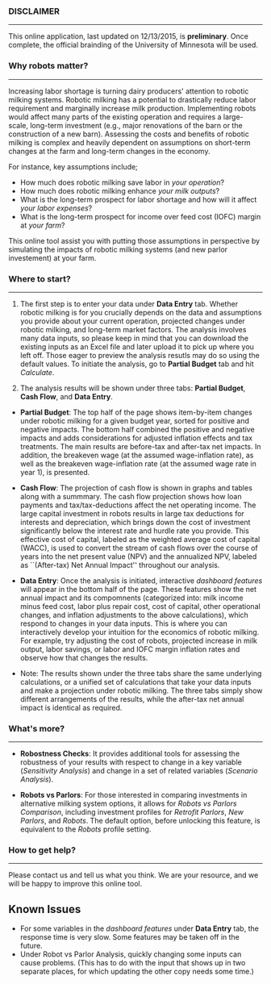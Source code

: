 

### DISCLAIMER
----
This online application, last updated on 12/13/2015, is **preliminary**.  Once complete, the official brainding of the University of Minnesota will be used.    



### Why robots matter? 
---
Increasing labor shortage is turning dairy producers' attention to robotic milking systems. Robotic milking has a potential to drastically reduce labor requirement and marginally increase milk production. Implementing robots would affect many parts of the existing operation  and requires a large-scale, long-term investment (e.g., major renovations of the barn or the construction of a new barn). Assessing the costs and benefits of robotic milking is complex and heavily dependent on assumptions on short-term changes at the farm and long-term changes in the economy.      

For instance, key assumptions include; 

+ How much does robotic milking save labor in *your operation*? 
+ How much does robotic milking enhance *your milk outputs*? 
+ What is the long-term prospect for labor shortage and how will it affect *your labor expenses*? 
+ What is the long-term prospect for income over feed cost (IOFC) margin at *your farm*? 


 This online tool assist you with putting those assumptions in perspective by simulating the impacts of robotic milking systems (and new parlor investement) at your farm.  



### Where to start? 
---
1. The first step is to enter your data under **Data Entry** tab. Whether robotic milking is for you crucially depends on the data and assumptions you provide about your current operation, projected changes under robotic milking, and long-term market factors. The analysis involves many data inputs, so please keep in mind that you can download the existing inputs as an Excel file and later upload it to pick up where you left off. Those eager to preview the analysis resutls may do so using the default values. To initiate the analysis, go to **Partial Budget** tab and hit *Calculate*.  

2. The analysis results will be shown under three tabs: **Partial Budget**, **Cash Flow**, and **Data Entry**. 

  *  **Partial Budget**: The top half of the page shows item-by-item changes under robotic milking for a given budget year, sorted for positive and negative impacts. The bottom half combined the positive and negative impacts and adds considerations for adjusted inflation effects and tax treatments. The main results are before-tax and after-tax net impacts. In addition, the breakeven wage (at the assumed wage-inflation rate), as well as the breakeven wage-inflation rate (at the assumed wage rate in year 1), is presented.     
    

  *  **Cash Flow**: The projection of cash flow is shown in graphs and tables along with a summmary. The cash flow projection shows how loan payments and tax/tax-deductions affect the net operating income. The large capital investment in robots results in large tax deductions for interests and depreciation, which brings down the cost of investment significantly below the interest rate and hurdle rate you provide. This effective cost of capital, labeled as the weighted average cost of capital (WACC), is used to convert the stream of cash flows over the course of years into the net present value (NPV) and the annualized NPV, labeled as ``(After-tax) Net Annual Impact'' throughout our analysis.   


  *  **Data Entry**: Once the analysis is initiated, interactive *dashboard features* will appear in the bottom half of the page. These features show the net annual impact and its compomnents (categorized into: milk income minus feed cost, labor plus repair cost, cost of capital, other operational changes, and inflation adjustments to the above calculations), which respond to changes in your data inputs. This is where you can interactively develop your intuition for the economics of robotic milking. For example, try adjusting the cost of robots, projected increase in milk output, labor savings, or labor and IOFC margin inflation rates and observe how that changes the results.    


  *  Note: The results shown under the three tabs share the same underlying calculations, or a unified set of calculations that take your data inputs and make a projection under robotic milking. The three tabs simply show different arrangements of the results, while the after-tax net annual impact is identical as required.    



### What's more? 
---
* **Robostness Checks**: It provides additional tools for assessing the robustness of your results with respect to change in a key variable (*Sensitivity Analysis*) and change in a set of related variables (*Scenario Analysis*). 

* **Robots vs Parlors**: For those interested in comparing investments in alternative milking system options, it allows for *Robots vs Parlors Comparison*, including investment profiles for *Retrofit Parlors*, *New Parlors*, and *Robots*. The default option, before unlocking this feature, is equivalent to the *Robots* profile setting. 

### How to get help? 
---
Please contact us and tell us what you think. We are your resource, and we will be happy to improve this online tool.  

## Known Issues
- For some variables in the *dashboard features* under **Data Entry** tab, the response time is very slow. Some features may be taken off in the future.   
- Under Robot vs Parlor Analysis, quickly changing some inputs can cause problems. (This has to do with the input that shows up in two separate places, for which updating the other copy needs some time.)


 
